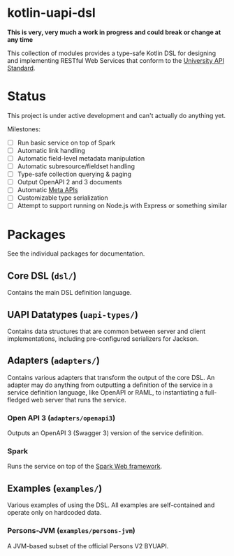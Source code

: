 # kotlin-uapi-dsl

**This is very, very much a work in progress and could break or change at any time**

This collection of modules provides a type-safe Kotlin DSL for designing and implementing RESTful Web Services that conform to the
[University API Standard](https://github.com/byu-oit/UAPI-Specification).

# Status

This project is under active development and can't actually do anything yet.

Milestones:

- [ ] Run basic service on top of Spark
- [ ] Automatic link handling
- [ ] Automatic field-level metadata manipulation
- [ ] Automatic subresource/fieldset handling
- [ ] Type-safe collection querying & paging
- [ ] Output OpenAPI 2 and 3 documents
- [ ] Automatic [Meta APIs](https://github.com/byu-oit/UAPI-Specification/blob/master/University%20API%20Specification.md#80-meta-data-sets-and-apis)
- [ ] Customizable type serialization
- [ ] Attempt to support running on Node.js with Express or something similar

# Packages

See the individual packages for documentation.

## Core DSL (`dsl/`)

Contains the main DSL definition language.

## UAPI Datatypes (`uapi-types/`)

Contains data structures that are common between server and client implementations, including pre-configured serializers
for Jackson.

## Adapters (`adapters/`)

Contains various adapters that transform the output of the core DSL. An adapter may do anything from outputting a definition
of the service in a service definition language, like OpenAPI or RAML, to instantiating a full-fledged web server that 
runs the service.

### Open API 3 (`adapters/openapi3`)

Outputs an OpenAPI 3 (Swagger 3) version of the service definition.

### Spark

Runs the service on top of the [Spark Web framework](sparkjava.com).


## Examples (`examples/`)

Various examples of using the DSL. All examples are self-contained and operate only on hardcoded data.

### Persons-JVM (`examples/persons-jvm`)

A JVM-based subset of the official Persons V2 BYUAPI.

